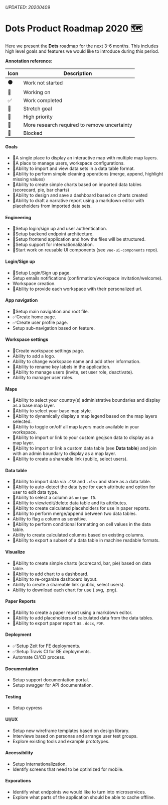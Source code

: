 _UPDATED: 20200409_

# Dots Product Roadmap 2020 🗺️

Here we present the **Dots** roadmap for the next 3-6 months. This includes high level goals and features we would like to introduce during this period.

**Annotation reference:**

|Icon|Description| 
|--|--|
|⚫️|Work not started|
|🏃|Working on|
|✅|Work completed|
|🚀|Stretch goal|
|🌲|High priority|
|🔵|More research required to remove uncertainty|
|🔴|Blocked|

#### Goals
* 🌲A single place to display an interactive map with multiple map layers.
* 🌲A place to manage users, workspace configurations.
* 🌲Ability to import and view data sets in a data table format.
* 🚀Ability to perform simple cleaning operations (merge, append, highlight missing values)
* 🔵Ability to create simple charts based on imported data tables (scorecard, pie, bar charts)
* 🔵Ability to design and save a dashboard based on charts created
* 🔵Ability to draft a narrative report using a markdown editor with placeholders from imported data sets.

#### Engineering
* 🏃Setup login/sign up and user authentication.
* 🏃Setup backend endpoint architecture.
* 🏃Setup frontend application and how the files will be structured.
* 🏃Setup support for internationalization.
* 🏃Start work on reusable UI components (see `vue-ui-components` repo).

#### Login/Sign up
* 🏃Setup Login/Sign up page.
* Setup emails notifications (confirmation/workspace invitation/welcome).
* Workspace creation.
* 🚀Ability to provide each workspace with their personalized url.

#### App navigation
* 🏃Setup main navigation and root file.
* ✅Create home page.
* ✅Create user profile page.
* Setup sub-navigation based on feature.

#### Workspace settings
* 🏃Create workspace settings page.
* Ability to add a logo.
* Ability to change workspace name and add other information.
* 🌲Ability to rename key labels in the application.
* 🌲Ability to manage users (invite, set user role, deactivate).
* Ability to manager user roles.

#### Maps
* 🌲Ability to select your country(s) administrative boundaries and display as a base map layer.
* 🚀Ability to select your base map style.
* 🌲Ability to dynamically display a map legend based on the map layers selected.
* 🌲Ability to toggle on/off all map layers made available in your workspace.
* 🌲Ability to import or link to your custom geojson data to display as a map layer.
* 🚀Ability to import or link a custom data table (see **Data table**) and join with an admin boundary to display as a map layer.
* 🚀Ability to create a shareable link (public, select users).

#### Data table
* 🌲Ability to import data via `.CSV` and `.xlsx` and store as a data table.
* 🔵Ability to auto-detect the data type for each attribute and option for user to edit data type.
* 🌲Ability to select a column as `unique ID`.
* 🌲Ability to view/edit/delete data table and its attributes.
* 🔵Ability to create calculated placeholders for use in paper reports.
* 🚀Ability to perform merge/append between two data tables.
* Ability to flag a column as sensitive.
* 🚀Ability to perform conditional formatting on cell values in the data table.
* Ability to create calculated columns based on existing columns.
* 🔵Ability to export a subset of a data table in machine readable formats.

#### Visualize
* 🌲Ability to create simple charts (scorecard, bar, pie) based on data table.
* 🌲Ability to add chart to a dashboard.
* 🚀Ability to re-organize dashboard layout.
* Ability to create a shareable link (public, select users).
* Ability to download each chart for use (.svg, .png).

#### Paper Reports
* 🌲Ability to create a paper report using a markdown editor.
* 🚀Ability to add placeholders of calculated data from the data tables.
* 🌲Ability to export paper report as `.docx`, `PDF`.

#### Deployment
* ✅Setup Zeit for FE deployments.
* ✅Setup Travis CI for BE deployments.
* Automate CI/CD process.

#### Documentation
* Setup support documentation portal.
* Setup swagger for API documentation.

#### Testing
* Setup cypress

#### UI/UX
* Setup new wireframe templates based on design library.
* Interviews based on personas and arrange user test groups.
* Explore existing tools and example prototypes.

#### Accessibility
* Setup internationalization.
* Identify screens that need to be optimized for mobile.

#### Exporations
* Identify what endpoints we would like to turn into microservices.
* Explore what parts of the application should be able to cache offline.